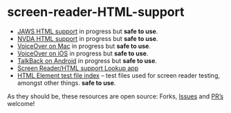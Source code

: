 # screen-reader-HTML-support


 - [JAWS HTML support](https://tetralogical.github.io/screen-reader-HTML-support/JAWS.html) in progress but **safe to use**.
 - [NVDA HTML support](https://tetralogical.github.io/screen-reader-HTML-support/NVDA.html) in progress but **safe to use**.
 - [VoiceOver on Mac](https://tetralogical.github.io/screen-reader-HTML-support/VO-mac.html) in progress but **safe to use**.
 - [VoiceOver on iOS](https://tetralogical.github.io/screen-reader-HTML-support/VO-ios.html) in progress but **safe to use**.
 - [TalkBack on Android](https://tetralogical.github.io/screen-reader-HTML-support/TalkBack-android.html) in progress but **safe to use**.
 - [Screen Reader/HTML support Lookup app](https://tetralogical.github.io/screen-reader-HTML-support/lookup/lookup.html)
- [HTML Element test file index](https://stevefaulkner.github.io/AT-browser-tests/) – test files used for screen reader testing, amongst other things. **safe to use**.

As they should be, these resources are open source: Forks, [Issues](https://github.com/TetraLogical/screen-reader-HTML-support/issues) and [PR’s](https://github.com/TetraLogical/screen-reader-HTML-support/pulls) welcome!
